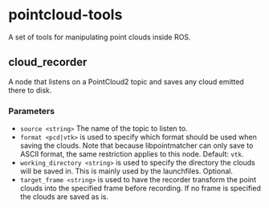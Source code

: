 # pointcloud-tools
A set of tools for manipulating point clouds inside ROS.

## cloud\_recorder
A node that listens on a PointCloud2 topic and saves any cloud emitted there
to disk. 

### Parameters

- `source <string>` The name of the topic to listen to. 
- `format <pcd|vtk>` is used to specify which format should be used when saving
  the clouds. Note that because libpointmatcher can only save to ASCII format,
  the same restriction applies to this node. Default: `vtk`.
- `working_directory <string>` is used to specify the directory the clouds will
  be saved in. This is mainly used by the launchfiles. Optional.
- `target_frame <string>` is used to have the recorder transform the point
  clouds into the specified frame before recording. If no frame is specified the
  clouds are saved as is.
